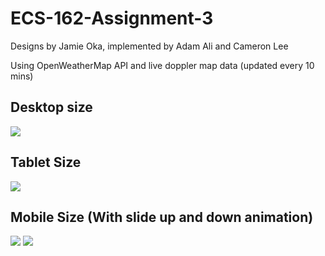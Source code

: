 # ECS-162-Assignment-3

Designs by Jamie Oka, implemented by Adam Ali and Cameron Lee

Using OpenWeatherMap API and live doppler map data (updated every 10 mins)

## Desktop size

![](https://imgur.com/j5pgMgP.jpg)

## Tablet Size

![](https://imgur.com/Z1r05LX.jpg)

## Mobile Size (With slide up and down animation)

![](https://imgur.com/rWNaODM.jpg)
![](https://imgur.com/iCyyKPS.jpg)



